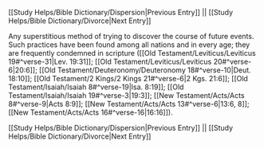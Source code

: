 [[Study Helps/Bible Dictionary/Dispersion|Previous Entry]]  ||  [[Study Helps/Bible Dictionary/Divorce|Next Entry]]

 Any superstitious method of trying to discover the course of future events. Such practices have been found among all nations and in every age; they are frequently condemned in scripture ([[Old Testament/Leviticus/Leviticus 19#^verse-31|Lev. 19:31]]; [[Old Testament/Leviticus/Leviticus 20#^verse-6|20:6]]; [[Old Testament/Deuteronomy/Deuteronomy 18#^verse-10|Deut. 18:10]]; [[Old Testament/2 Kings/2 Kings 21#^verse-6|2 Kgs. 21:6]]; [[Old Testament/Isaiah/Isaiah 8#^verse-19|Isa. 8:19]]; [[Old Testament/Isaiah/Isaiah 19#^verse-3|19:3]]; [[New Testament/Acts/Acts 8#^verse-9|Acts 8:9]]; [[New Testament/Acts/Acts 13#^verse-6|13:6, 8]]; [[New Testament/Acts/Acts 16#^verse-16|16:16]]).

[[Study Helps/Bible Dictionary/Dispersion|Previous Entry]]  ||  [[Study Helps/Bible Dictionary/Divorce|Next Entry]]